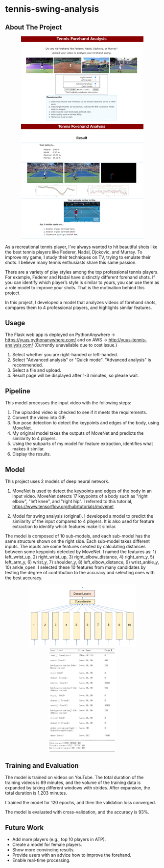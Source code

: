 # tennis-swing-analysis

## About The Project
<div align="center">
    <img src=".github/app_img1.png" width="400">
    <img src=".github/app_img2.png" width="400">
</div>

As a recreational tennis player, I've always wanted to hit beautiful shots like the best tennis players like Federer, Nadal, Djokovic, and Murray. To improve my game, I study their techniques on TV, trying to emulate their shots. I believe many tennis enthusiasts share this same passion.

There are a variety of play styles among the top professional tennis players. For example, Federer and Nadal have distinctly different forehand shots. If you can identify which player’s style is similar to yours, you can use them as a role model to improve your shots. That is the motivation behind this project.

In this project, I developed a model that analyzes videos of forehand shots, compares them to 4 professional players, and highlights similar features.

## Usage
The Flask web app is deployed on PythonAnywhere → https://yuus.pythonanywhere.com/
and on AWS → http://yuus-tennis-analysis.com/ (Currently unavailable due to cost issue.)

1. Select whether you are right-handed or left-handed.
2. Select "Advanced analysis" or "Quick mode". "Advanced analysis" is recommended.
3. Select a file and upload.
4. Result page will be displayed after 1-3 minutes, so please wait.

## Pipeline
This model processes the input video with the following steps:
1. The uploaded video is checked to see if it meets the requirements.
2. Convert the video into GIF.
3. Run pose detection to detect the keypoints and edges of the body, using MoveNet.
4. My original model takes the outputs of MoveNet and predicts the similarity to 4 players.
5. Using the subparts of my model for feature extraction, identifies what makes it similar.
6. Display the results.

## Model
This project uses 2 models of deep neural network.
1. MoveNet is used to detect the keypoints and edges of the body in an input video. MoveNet detects 17 keypoints of a body such as "right elbow", "left knee", and "right hip". I referred to this tutorial, https://www.tensorflow.org/hub/tutorials/movenet

2. Model for swing analysis (original).
I developed a model to predict the similarity of the input compared to 4 players. It is also used for feature extraction to identify which features make it similar.

The model is composed of 10 sub-models, and each sub-model has the same structure shown on the right side. Each sub-model takes different inputs. The inputs are some features created by calculating distances between some keypoints detected by MoveNet. I named the features as: 
    1) left_wrist_up, 2) right_wrist_up, 3) right_elbow_distance, 4) right_arm_y, 5) left_arm_y, 6) wrist_y, 7) shoulder_y, 8) left_elbow_distance, 9) wrist_ankle_y, 10) ankle_open. I selected these 10 features from many candidates by testing the degree of contribution to the accuracy and selecting ones with the best accuracy.

<div align="center">
    <img src=".github/model.png" width="350">
    <img src=".github/model_layers.png" width="220">
</div>

## Training and Evaluation
The model is trained on videos on YouTube. The total duration of the training videos is 89 minutes, and the volume of the training data is expanded by taking different windows with strides. After expansion, the total duration is 1,203 minutes.

I trained the model for 120 epochs, and then the validation loss converged.

The model is evaluated with cross-validation, and the accuracy is 93%.

## Future Work
- Add more players (e.g., top 10 players in ATP).
- Create a model for female players.
- Show more convincing results.
- Provide users with an advice how to improve the forehand.
- Enable real-time processing.
